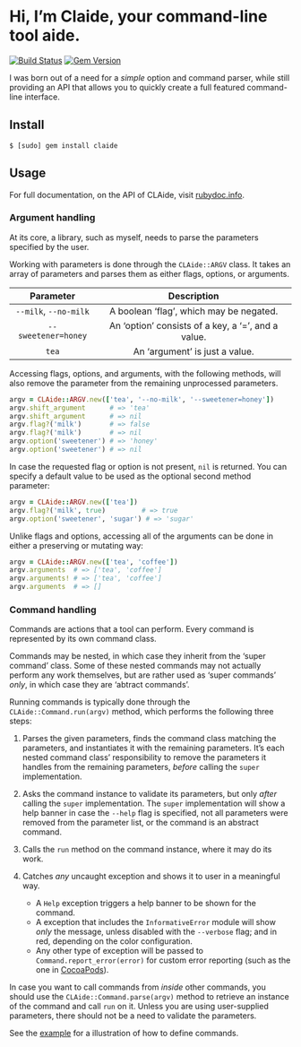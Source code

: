 # Hi, I’m Claide, your command-line tool aide.

[![Build Status](https://github.com/CocoaPods/CLAide/workflows/ci/badge.svg)](https://github.com/CocoaPods/CLAide/actions/workflows/ci.yml)
[![Gem Version](https://img.shields.io/gem/v/claide)](https://rubygems.org/gems/claide)

I was born out of a need for a _simple_ option and command parser, while still
providing an API that allows you to quickly create a full featured command-line
interface.

## Install

```
$ [sudo] gem install claide
```


## Usage

For full documentation, on the API of CLAide, visit [rubydoc.info][docs].


### Argument handling

At its core, a library, such as myself, needs to parse the parameters specified
by the user.

Working with parameters is done through the `CLAide::ARGV` class. It takes an
array of parameters and parses them as either flags, options, or arguments.

| Parameter              | Description                                        |
| :---:                  | :---:                                              |
| `--milk`, `--no-milk`  | A boolean ‘flag’, which may be negated.            |
| `--sweetener=honey`    | An ‘option’ consists of a key, a ‘=’, and a value. |
| `tea`                  | An ‘argument’ is just a value.                     |


Accessing flags, options, and arguments, with the following methods, will also
remove the parameter from the remaining unprocessed parameters.

```ruby
argv = CLAide::ARGV.new(['tea', '--no-milk', '--sweetener=honey'])
argv.shift_argument      # => 'tea'
argv.shift_argument      # => nil
argv.flag?('milk')       # => false
argv.flag?('milk')       # => nil
argv.option('sweetener') # => 'honey'
argv.option('sweetener') # => nil
```


In case the requested flag or option is not present, `nil` is returned. You can
specify a default value to be used as the optional second method parameter:

```ruby
argv = CLAide::ARGV.new(['tea'])
argv.flag?('milk', true)         # => true
argv.option('sweetener', 'sugar') # => 'sugar'
```


Unlike flags and options, accessing all of the arguments can be done in either
a preserving or mutating way:

```ruby
argv = CLAide::ARGV.new(['tea', 'coffee'])
argv.arguments  # => ['tea', 'coffee']
argv.arguments! # => ['tea', 'coffee']
argv.arguments  # => []
```


### Command handling

Commands are actions that a tool can perform. Every command is represented by
its own command class.

Commands may be nested, in which case they inherit from the ‘super command’
class. Some of these nested commands may not actually perform any work
themselves, but are rather used as ‘super commands’ _only_, in which case they
are ‘abtract commands’.

Running commands is typically done through the `CLAide::Command.run(argv)`
method, which performs the following three steps:

1. Parses the given parameters, finds the command class matching the parameters,
   and instantiates it with the remaining parameters.  It’s each nested command
   class’ responsibility to remove the parameters it handles from the remaining
   parameters, _before_ calling the `super` implementation.

2. Asks the command instance to validate its parameters, but only _after_
   calling the `super` implementation.  The `super` implementation will show a
   help banner in case the `--help` flag is specified, not all parameters were
   removed from the parameter list, or the command is an abstract command.

3. Calls the `run` method on the command instance, where it may do its work.

4. Catches _any_ uncaught exception and shows it to user in a meaningful way.
   * A `Help` exception triggers a help banner to be shown for the command.
   * A exception that includes the `InformativeError` module will show _only_
     the message, unless disabled with the `--verbose` flag; and in red,
     depending on the color configuration.
   * Any other type of exception will be passed to `Command.report_error(error)`
     for custom error reporting (such as the one in [CocoaPods][report-error]).

In case you want to call commands from _inside_ other commands, you should use
the `CLAide::Command.parse(argv)` method to retrieve an instance of the command
and call `run` on it. Unless you are using user-supplied parameters, there
should not be a need to validate the parameters.

See the [example][example] for a illustration of how to define commands.


[docs]: http://www.rubydoc.info/github/CocoaPods/CLAide/index
[example]: https://github.com/CocoaPods/CLAide/blob/master/examples/make.rb
[report-error]: https://github.com/CocoaPods/CocoaPods/blob/054fe5c861d932219ec40a91c0439a7cfc3a420c/lib/cocoapods/command.rb#L36
